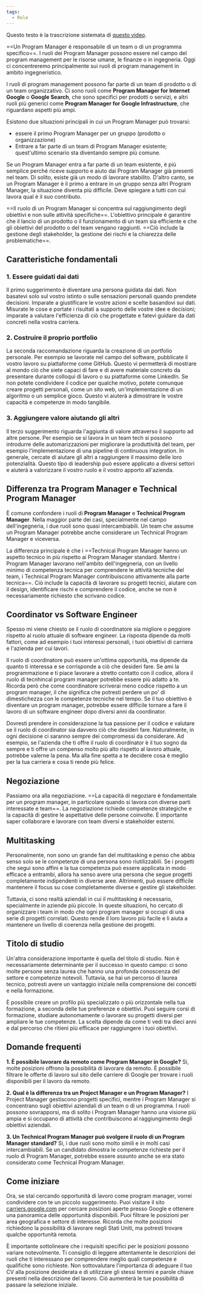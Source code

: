 ```yaml
---
tags:
  - Role
---
```

Questo testo è la trascrizione sistemata di [questo video](https://www.youtube.com/watch?v=To5KtOBboKQ).

==Un Program Manager è responsabile di un team o di un programma specifico==.
I ruoli dei Program Manager possono essere nel campo del program management per le risorse umane, le finanze o in ingegneria. 
Oggi ci concentreremo principalmente sui ruoli di program management in ambito ingegneristico.

I ruoli di program management possono far parte di un team di prodotto o di un team organizzativo.
Ci sono ruoli come **Program Manager for Internet Google** o **Google Search**, che sono specifici per prodotti o servizi, e altri ruoli più generici come **Program Manager for Google Infrastructure**, che riguardano aspetti più ampi.

Esistono due situazioni principali in cui un Program Manager può trovarsi:
* essere il primo Program Manager per un gruppo (prodotto o organizzazione)
* Entrare a far parte di un team di Program Manager esistente; quest'ultimo scenario sta diventando sempre più comune.

Se un Program Manager entra a far parte di un team esistente, è più semplice perché riceve supporto e aiuto dai Program Manager già presenti nel team. Di solito, esiste già un modo di lavorare stabilito. D'altro canto, se un Program Manager è il primo a entrare in un gruppo senza altri Program Manager, la situazione diventa più difficile. Deve spiegare a tutti con cui lavora qual è il suo contributo.

==Il ruolo di un Program Manager si concentra sul raggiungimento degli obiettivi e non sulle attività specifiche==.
L'obiettivo principale è garantire che il lancio di un prodotto o il funzionamento di un team sia efficiente e che gli obiettivi del prodotto o del team vengano raggiunti.
==Ciò include la gestione degli stakeholder, la gestione dei rischi e la chiarezza delle problematiche==.

## Caratteristiche fondamentali
### 1. Essere guidati dai dati

Il primo suggerimento è diventare una persona guidata dai dati.
Non basatevi solo sul vostro istinto o sulle sensazioni personali quando prendete decisioni.
Imparate a giustificare le vostre azioni e scelte basandovi sui dati.
Misurate le cose e portate i risultati a supporto delle vostre idee e decisioni; imparate a valutare l'efficienza di ciò che progettate e fatevi guidare da dati concreti nella vostra carriera.

### 2. Costruire il proprio portfolio
La seconda raccomandazione riguarda la creazione di un portfolio personale.
Per esempio se lavorate nel campo del software, pubblicate il vostro lavoro su piattaforme come GitHub. Questo vi permetterà di mostrare al mondo ciò che siete capaci di fare e di avere materiale concreto da presentare durante colloqui di lavoro o su piattaforme come LinkedIn.
Se non potete condividere il codice per qualche motivo, potete comunque creare progetti personali, come un sito web, un'implementazione di un algoritmo o un semplice gioco.
Questo vi aiuterà a dimostrare le vostre capacità e competenze in modo tangibile.

### 3. Aggiungere valore aiutando gli altri

Il terzo suggerimento riguarda l'aggiunta di valore attraverso il supporto ad altre persone.
Per esempio se si lavora in un team tech si possono introdurre delle automarizzazioni per migliorare la produttività del team, per esempio l'implementazione di una pipeline di continuous integration.
In generale, cercate di aiutare gli altri a raggiungere il massimo delle loro potenzialità.
Questo tipo di leadership può essere applicato a diversi settori e aiuterà a valorizzare il vostro ruolo e il vostro apporto all'azienda.


## Differenza tra Program Manager e Technical Program Manager

È comune confondere i ruoli di **Program Manager** e **Technical Program Manager**. Nella maggior parte dei casi, specialmente nel campo dell'ingegneria, i due ruoli sono quasi intercambiabili. Un team che assume un Program Manager potrebbe anche considerare un Technical Program Manager e viceversa.

La differenza principale è che i ==Technical Program Manager hanno un aspetto tecnico in più rispetto ai Program Manager standard. Mentre i Program Manager lavorano nell'ambito dell'ingegneria, con un livello minimo di competenza tecnica per comprendere le attività tecniche del team, i Technical Program Manager contribuiscono attivamente alla parte tecnica==.
Ciò include la capacità di lavorare su progetti tecnici, aiutare con il design, identificare rischi e comprendere il codice, anche se non è necessariamente richiesto che scrivano codice.

## Coordinator vs Software Engineer

Spesso mi viene chiesto se il ruolo di coordinatore sia migliore o peggiore rispetto al ruolo attuale di software engineer. La risposta dipende da molti fattori, come ad esempio i tuoi interessi personali, i tuoi obiettivi di carriera e l'azienda per cui lavori.

Il ruolo di coordinatore può essere un'ottima opportunità, ma dipende da quanto ti interessa e se corrisponde a ciò che desideri fare.
Se ami la programmazione e ti piace lavorare a stretto contatto con il codice, allora il ruolo di tecnhincal program manager potrebbe essere più adatto a te.
Ricorda però che come coordinatore scriverai meno codice rispetto a un program manager, il che significa che potresti perdere un po' di dimestichezza con le competenze tecniche nel tempo.
Se il tuo obiettivo è diventare un program manager, potrebbe essere difficile tornare a fare il lavoro di un software engineer dopo diversi anni da coordinator.

Dovresti prendere in considerazione la tua passione per il codice e valutare se il ruolo di coordinator sia davvero ciò che desideri fare.
Naturalmente, in ogni decisione ci saranno sempre dei compromessi da considerare. Ad esempio, se l'azienda che ti offre il ruolo di coordinator è il tuo sogno da sempre e ti offre un compenso molto più alto rispetto al lavoro attuale, potrebbe valerne la pena. Ma alla fine spetta a te decidere cosa è meglio per la tua carriera e cosa ti rende più felice.

## Negoziazione

Passiamo ora alla negoziazione. ==La capacità di negoziare è fondamentale per un program manager, in particolare quando si lavora con diverse parti interessate e team==.
La negoziazione richiede competenze strategiche e la capacità di gestire le aspettative delle persone coinvolte. È importante saper collaborare e lavorare con team diversi e stakeholder esterni.

## Multitasking

Personalmente, non sono un grande fan del multitasking e penso che abbia senso solo se le competenze di una persona sono riutilizzabili.
Se i progetti che segui sono affini e la tua competenza può essere applicata in modo efficace a entrambi, allora ha senso avere una persona che segue progetti completamente indipendenti in diverse aree.
Altrimenti, può essere difficile mantenere il focus su cose completamente diverse e gestire gli stakeholder.

Tuttavia, ci sono realtà aziendali in cui il multitasking è necessario, specialmente in aziende più piccole.
In queste situazioni, ho cercato di organizzare i team in modo che ogni program manager si occupi di una serie di progetti correlati.
Questo rende il loro lavoro più facile e li aiuta a mantenere un livello di coerenza nella gestione dei progetti.


## Titolo di studio

Un'altra considerazione importante è quella del titolo di studio. Non è necessariamente determinante per il successo in questo campo: ci sono molte persone senza laurea che hanno una profonda conoscenza del settore e competenze notevoli. Tuttavia, se hai un percorso di laurea tecnico, potresti avere un vantaggio iniziale nella comprensione dei concetti e nella formazione.

È possibile creare un profilo più specializzato o più orizzontale nella tua formazione, a seconda delle tue preferenze e obiettivi. Puoi seguire corsi di formazione, studiare autonomamente o lavorare su progetti diversi per ampliare le tue competenze. La scelta dipende da come ti vedi tra dieci anni e dal percorso che ritieni più efficace per raggiungere i tuoi obiettivi.

## Domande frequenti

**1. È possibile lavorare da remoto come Program Manager in Google?** Sì, molte posizioni offrono la possibilità di lavorare da remoto. È possibile filtrare le offerte di lavoro sul sito delle carriere di Google per trovare i ruoli disponibili per il lavoro da remoto.

**2. Qual è la differenza tra un Project Manager e un Program Manager?** I Project Manager gestiscono progetti specifici, mentre i Program Manager si concentrano sugli obiettivi aziendali di un team o di un programma. I ruoli possono sovrapporsi, ma di solito i Program Manager hanno una visione più ampia e si occupano di attività che contribuiscono al raggiungimento degli obiettivi aziendali.

**3. Un Technical Program Manager può svolgere il ruolo di un Program Manager standard?** Sì, i due ruoli sono molto simili e in molti casi intercambiabili. Se un candidato dimostra le competenze richieste per il ruolo di Program Manager, potrebbe essere assunto anche se era stato considerato come Technical Program Manager.

## Come iniziare

Ora, se stai cercando opportunità di lavoro come program manager, vorrei condividere con te un piccolo suggerimento. Puoi visitare il sito [carriers.google.com](https://carriers.google.com) per cercare posizioni aperte presso Google e ottenere una panoramica delle opportunità disponibili. Puoi filtrare le posizioni per area geografica e settore di interesse. Ricorda che molte posizioni richiedono la possibilità di lavorare negli Stati Uniti, ma potresti trovare qualche opportunità remota.

È importante sottolineare che i requisiti specifici per le posizioni possono variare notevolmente. Ti consiglio di leggere attentamente le descrizioni dei ruoli che ti interessano per comprendere meglio quali competenze e qualifiche sono richieste. Non sottovalutare l'importanza di adeguare il tuo CV alla posizione desiderata e di utilizzare gli stessi termini e parole chiave presenti nella descrizione del lavoro. Ciò aumenterà le tue possibilità di passare la selezione iniziale.



